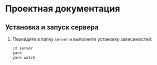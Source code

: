 # Проектная документация

## Установка и запуск сервера

1. Перейдите в папку `server` и выполните установку зависимостей:
   ```bash
   cd server
   yarn
   yarn watch
